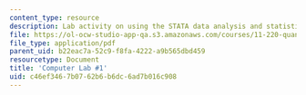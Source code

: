 ```yaml
---
content_type: resource
description: Lab activity on using the STATA data analysis and statistical software.
file: https://ol-ocw-studio-app-qa.s3.amazonaws.com/courses/11-220-quantitative-reasoning-statistical-methods-for-planners-i-spring-2009/c46ef3467b0762b6b6dc6ad7b016c908_MIT11_220s09_Lab01.pdf
file_type: application/pdf
parent_uid: b22eac7a-52c9-f8fa-4222-a9b565dbd459
resourcetype: Document
title: 'Computer Lab #1'
uid: c46ef346-7b07-62b6-b6dc-6ad7b016c908
---
```

